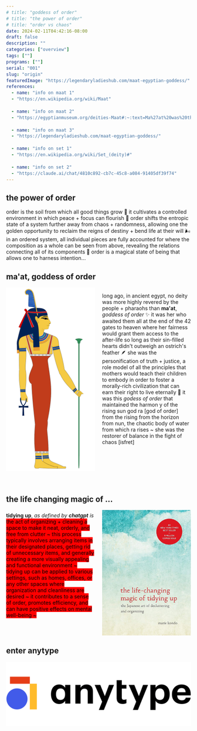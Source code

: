 ```yaml
---
# title: "goddess of order"
# title: "the power of order"
# title: "order vs chaos"
date: 2024-02-11T04:42:16-08:00
draft: false
description: ""
categories: ["overview"]
tags: [""]
programs: [""]
serial: "001"
slug: "origin"
featuredImage: "https://legendaryladieshub.com/maat-egyptian-goddess/"
references:
  - name: "info on maat 1"
  - "https://en.wikipedia.org/wiki/Maat"

  - name: "info on maat 2"
  - "https://egyptianmuseum.org/deities-Maat#:~:text=Ma%27at%20was%20the%20goddess,she%20was%20depicted%20with%20wings."

  - name: "info on maat 3"
  - "https://legendaryladieshub.com/maat-egyptian-goddess/"

  - name: "info on set 1"
  - "https://en.wikipedia.org/wiki/Set_(deity)#"

  - name: "info on set 2"
  - "https://claude.ai/chat/4810c892-cb7c-45c8-a084-91405df39f74"
---
```


## the power of order

order is the soil from which all good things grow 🌱 it cultivates a controlled environment in which peace + focus can flourish 💐 order shifts the entropic state of a system further away from chaos + randomness, allowing one the golden opportunity to reclaim the reigns of destiny + bend life at their will 🌬 in an ordered system, all individual pieces are fully accounted for where the composition as a whole can be seen from above, revealing the relations connecting all of its components 🐝 order is a magical state of being that allows one to harness intention...

## ma'at, goddess of order

<div id="maat" style="display: flex; justify-content: space-between;">

  <div id="left1" style="width: 48%;">
    <img src="maat-icon-right.png" alt="Additional Image 2" width="300" style="display: block; margin: auto;">
  </div>

  <div id="right1" style="width: 48%;">
    <p>long ago, in ancient egypt, no deity was more highly revered by the people + pharaohs than <b>ma'at</b>, <i>goddess of order</i> ✨ it was her who awaited them all at the end of the 42 gates to heaven where her fairness would grant them access to the after-life so long as their sin-filled hearts didn't outweigh an ostrich's feather 🪶 she was the personification of truth + justice, a role model of all the principles that mothers would teach their children to embody in order to foster a morally-rich civilization that can earn their right to live eternally 💫 it was this <i>godess of order</i> that maintained the harmon y of the rising sun god ra [god of order] from the rising from the horizon from nun, the chaotic body of water from which ra rises ~ she was the restorer of balance in the fight of chaos [isfret] </p>

  </div>

</div>

<br>
<br>

## the life changing magic of ...
<div id="kondo" style="display: flex; justify-content: space-between;">

  <div id="left2" style="width: 48%;">
    <p style="padding: 0; margin: 6px 0 0 0;"><b>tidying up</b>, <i>as defined by <b>chatgpt</b> is</i> <br>
    <mark style="background-color: red; color: black; padding: 0px; border-radius: 0px;">the act of organizing + cleaning a space to make it neat, orderly, and free from clutter ~ this process typically involves arranging items in their designated places, getting rid of unnecessary items, and generally creating a more visually appealing and functional environment ~ tidying up can be applied to various settings, such as homes, offices, or any other spaces where organization and cleanliness are desired ~ it contributes to a sense of order, promotes efficiency, and can have positive effects on mental well-being ~</mark></p>
  </div>

  <div id="right2" style="width: 48%;">
    <img src="the life-changing magic of tidying up ~ the japanese art of decluttering and organizing.jpg" alt="Additional Image 2" width="300" style="display: block; margin: auto;">
  </div>

</div>


## enter anytype
<img src="anytype coa.webp" alt="Additional Image 2" width="700" style="display: block; margin: auto;">








<!--
verbatim:
<mark style="background-color: red; color: black; padding: 0px; border-radius: 0px;">the act of organizing + cleaning a space to make it neat, orderly, and free from clutter. This process typically involves arranging items in their designated places, getting rid of unnecessary items, and generally creating a more visually appealing and functional environment. Tidying up can be applied to various settings, such as homes, offices, or any other spaces where organization and cleanliness are desired. It contributes to a sense of order, promotes efficiency, and can have positive effects on mental well-being.</mark></p>
<p>to organize or put things in their place, in order ~</p>

## set, god of chaos

<div id="set" style="display: flex; justify-content: space-between;">

  <div id="left2" style="width: 48%;">
    <p>Set (/sɛt/; Egyptological: Sutekh - swtẖ ~ stẖ[a] or Greek: Seth /sɛθ/) is a god of deserts, storms, disorder, violence, and foreigners </p>
  </div>

  <div id="right2" style="width: 48%;">
    <img src="set-icon-left.png" alt="Additional Image 2" width="300" style="display: block; margin: auto;">
  </div>

</div>


all those who have departed the earthly realm, where through truth + justice,

<i>goddess of truth, balance, and <b>order</b></i>

> **order** ~ <br>
> ~ organization via systematic arrangement of items in relation to one another <br>
~ grouping items based on a particular sequence, pattern, or attributes <br>
~ shifts a system's entropic state further from chaos and randomness <br>

{{< lead >}}
*order* ~ <br>
~ organization via systematic arrangement of items in relation to one another <br>
~ grouping items based on a particular sequence, pattern, or attributes <br>
~ shifts a system's entropic state further from chaos + randomness <br>
{{< /lead >}}

{{< alert icon="heart" iconColor="red" cardColor="#222222" textColor="#ffffff" >}}
*order* ~ <br>
~ organization via systematic arrangement of items in relation to one another <br>
~ grouping items based on a particular sequence, pattern, or attributes <br>
~ shifts a system's entropic state further from chaos + randomness <br>
{{< /alert >}}


## ma'at

Ma'at was the goddess who personified the concepts of truth, justice, harmony, law, morality, balance, and most importantly - order. In paintings, she was depicted as a woman who is either sitting or standing with an ostrich feather on her head and, in some cases, she was depicted with wings

<img src="maat-icon.png" alt="Additional Image 2" width="200" style="display: block; margin: auto;">



<br> <br>
<img src="maat-wings.png" alt="Additional Image 2" width="700" style="display: block; margin: auto;">



the following is my [review](https://www.producthunt.com/products/anytype/reviews) left on producthunt the day of their public launch

{{< alert icon="heart" iconColor="red" cardColor="#fff8d6" textColor="#000000" >}}
"the legos of all personal knowledge management systems 🧠 it unifies the utility of notion w/ the heroic principles of obsidian to provide an ultra granular/customizable interface that allows you organize/systemize just about any type of data you can throw at it 🗂 while notion excels at creating/managing databases + obsidian shines at seamlessly composing + linking documentations, anytype is the perfect union of the two w/ its space~wide parameter system 🧱 every unit of information is an object, every object has a type, and relations define + link objects 🏗 the power of modularity this basic system provides is what truly makes anytype the legos of all pkm's/second~brain apps 👑 at the core of its superpowers are its superhero principles ~ local first, peer2peer, encrypted, open~sourced, and free [limitless functionality] 💎 anytype has become the focal point of my entire [productivity] system + it is impossible to overstate how much i admire/adore the product the fine folks behind anytype have created 🙏🏽 thank you, anytype team ✨"

{{< /alert >}}

-->




<!-- research
info maat 1 ~
Maat or Maʽat (Egyptian: mꜣꜥt /ˈmuʀʕat/, Coptic: ⲙⲉⲓ)[1] comprised the ancient Egyptian concepts of truth, balance, order, harmony, law, morality, and justice. Ma'at was also the goddess who personified these concepts, and regulated the stars, seasons, and the actions of mortals and the deities who had brought order from chaos at the moment of creation. Her ideological opposite was Isfet (Egyptian jzft), meaning injustice, chaos, violence or to do evil.

live on Maat

To the Egyptian mind, Maat bound all things together in an indestructible unity: the universe, the natural world, the state, and the individual were all seen as parts of the wider order generated by Maat.

When rhetors are attempting to achieve balance in their arguments, they are practicing Maat.

info maat 2 ~
Ma’at was the goddess of truth, justice, balance, and most importantly - order. In paintings, she was depicted as a woman who is either sitting or standing with an ostrich feather on her head and, in some cases, she was depicted with wings. According to the creation myths, Ma’at was created when Ra arose from the waters of Nun (chaos). Ma’at was often considered to be the daughter of Ra and was married to Thoth, god of wisdom.

However, Ma’at was more than just a goddess to the ancient Egyptians. She represented the crucial concept of how the universe was maintained. The ancient Egyptians believed the universe had an order to it, and it was Ma’at who kept everything in balance

info maat 3 ~
To the ancient Egyptians, she was not just a goddess, but a power that ensured balance and peace in all realms – human, divine, and natural.

Apart from law and religion, Maat’s beliefs reached personal behavior too. Egyptians believed that following Maat’s principles would bring blessings and going against them would cause chaos and bad luck. Therefore, people were supposed to act with honesty, integrity, and respect for others.

One exciting part of Maat is her bond to nature. The Egyptians saw how the sun rose and set each day, taking note of its dependable pattern that followed the laws of nature. They related this cycle to Maat’s perpetual presence, strengthening her importance in sustaining global balance.

info set 1 ~
Set (/sɛt/; Egyptological: Sutekh - swtẖ ~ stẖ[a] or Greek: Seth /sɛθ/) is a god of deserts, storms, disorder, violence, and foreigners in ancient Egyptian religion.[6]: 269  In Ancient Greek, the god's name is given as Sēth (Σήθ). Set had a positive role where he accompanies Ra on his barque to repel Apep, the serpent of Chaos.

info set 2 ~
Set was Ma'at's great antagonist - the agent of chaos, disorder and confusion who threatened the stability and righteousness represented by the goddess of truth and justice. He was her mythological opposite.


chaos and disruption to order were attributed to the god Set's actions and influence in ancient Egyptian theology. He deliberately confounds order to cause isfet.
Isfet simply means the state of chaos, disorder, injustice, violence or moral corruption in ancient Egyptian. It is the condition produced when ma'at is undermined.
Ma'at itself is the central concept referring to the proper order of the universe, justice, truth and harmony in ancient Egypt.
So Ma'at is the abstract ideal of universal harmony and righteous order. When Set works to undermine that order, it produces conditions of isfet - disorder and injustice.
This mirrors the interplay between deities like Osiris (order) and Set (chaos). But while Set is an anthropomorphic god and active agent, isfet is more of a state of affairs or situation, not an entity itself.
So in essence:
Ma'at = order/truth/justice
Set = god of chaos and disorder
Isfet = condition of chaos Set creates
The key is that Set directly causes isfet through his actions. Isfet refers to the chaos itself, while Set is the deity personifying disruption and chaos.
-->

<!--
unused assets ~

<img src="maat-icon.png" alt="Additional Image 2" width="300" style="display: block; margin: auto;">

![](ma'at-2d.png)
-->

<!--
scrapped passages
~ provides a comprehensive overview, attains clarity in understanding, adds efficiency to processes, and increases predictability of outcomes

the arrangement or disposition of people or things in relation to each other according to a particular sequence, pattern, or method.

Organization or System: Order can describe a state of organization or a systematic arrangement, often implying a lack of chaos or randomness.

{{< alert icon="heart" iconColor="red" cardColor="#ff5050" textColor="#ffffff" >}}
order ~ <br>
~ organization via systematic arrangement of items in relation to one another <br>
~ grouping items based on a particular sequence, pattern, or attributes <br>
~ shifts a system's entropic state further from chaos and randomness <br>
{{< /alert >}}

-->
